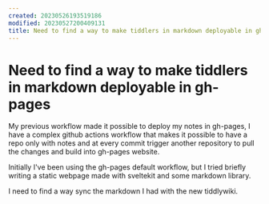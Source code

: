 ```yaml
---
created: 20230526193519186
modified: 20230527200409131
title: Need to find a way to make tiddlers in markdown deployable in gh-pages
---
```


# Need to find a way to make tiddlers in markdown deployable in gh-pages

My previous workflow made it possible to deploy my notes in gh-pages, I have a complex github actions workflow that makes it possible to have a repo only with notes and at every commit trigger another repository to pull the changes and build into gh-pages website.

Initially I've been using the gh-pages default workflow, but I tried briefly writing a static webpage  made with sveltekit and some markdown library.

I need to find a way sync the markdown I had with the new tiddlywiki.

